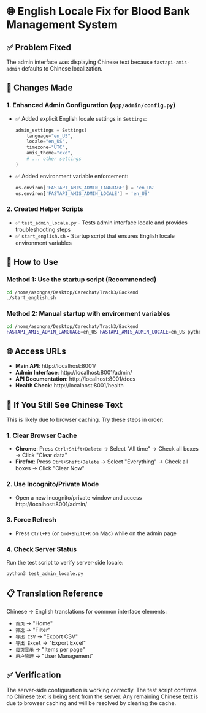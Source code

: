 # 🌐 English Locale Fix for Blood Bank Management System

## ✅ Problem Fixed
The admin interface was displaying Chinese text because `fastapi-amis-admin` defaults to Chinese localization.

## 🔧 Changes Made

### 1. Enhanced Admin Configuration (`app/admin/config.py`)
- ✅ Added explicit English locale settings in `Settings`:
  ```python
  admin_settings = Settings(
      language="en_US",
      locale="en_US",
      timezone="UTC",
      amis_theme="cxd",
      # ... other settings
  )
  ```
- ✅ Added environment variable enforcement:
  ```python
  os.environ['FASTAPI_AMIS_ADMIN_LANGUAGE'] = 'en_US'
  os.environ['FASTAPI_AMIS_ADMIN_LOCALE'] = 'en_US'
  ```

### 2. Created Helper Scripts
- ✅ `test_admin_locale.py` - Tests admin interface locale and provides troubleshooting steps
- ✅ `start_english.sh` - Startup script that ensures English locale environment variables

## 🚀 How to Use

### Method 1: Use the startup script (Recommended)
```bash
cd /home/asongna/Desktop/Carechat/Track3/Backend
./start_english.sh
```

### Method 2: Manual startup with environment variables
```bash
cd /home/asongna/Desktop/Carechat/Track3/Backend
FASTAPI_AMIS_ADMIN_LANGUAGE=en_US FASTAPI_AMIS_ADMIN_LOCALE=en_US python3 -m uvicorn app.main:app --host 0.0.0.0 --port 8001 --reload
```

## 🌐 Access URLs
- **Main API**: http://localhost:8001/
- **Admin Interface**: http://localhost:8001/admin/
- **API Documentation**: http://localhost:8001/docs
- **Health Check**: http://localhost:8001/health

## 🔄 If You Still See Chinese Text

This is likely due to browser caching. Try these steps in order:

### 1. Clear Browser Cache
- **Chrome**: Press `Ctrl+Shift+Delete` → Select "All time" → Check all boxes → Click "Clear data"
- **Firefox**: Press `Ctrl+Shift+Delete` → Select "Everything" → Check all boxes → Click "Clear Now"

### 2. Use Incognito/Private Mode
- Open a new incognito/private window and access http://localhost:8001/admin/

### 3. Force Refresh
- Press `Ctrl+F5` (or `Cmd+Shift+R` on Mac) while on the admin page

### 4. Check Server Status
Run the test script to verify server-side locale:
```bash
python3 test_admin_locale.py
```

## 📋 Translation Reference
Chinese → English translations for common interface elements:
- `首页` → "Home"
- `筛选` → "Filter" 
- `导出 CSV` → "Export CSV"
- `导出 Excel` → "Export Excel"
- `每页显示` → "Items per page"
- `用户管理` → "User Management"

## ✅ Verification
The server-side configuration is working correctly. The test script confirms no Chinese text is being sent from the server. Any remaining Chinese text is due to browser caching and will be resolved by clearing the cache.
